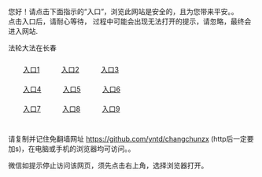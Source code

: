 您好！请点击下面指示的“入口”，浏览此网站是安全的，且为您带来平安。。 <br/>
点击入口后，请耐心等待， 过程中可能会出现无法打开的提示，请忽略，最终会进入网站. </br>

法轮大法在长春<br/>
<div style="padding:10px"><a style="margin:20px" target="_blank" href="https://d3enxadlb2ezv8.cloudfront.net/2Qpsp?nhviqed" id="ccLink1" rel="nofollow">入口1</a> <a target="_blank" style="margin:20px" href="https://d3uuvyvkf2kxkt.cloudfront.net/2Qpsp?rkgzwn" id="ccLink2" rel="nofollow">入口2</a> <a style="margin:20px" target="_blank" href="https://d11vl6a3ncs0qj.cloudfront.net/2Qpsp?bqadv" id="ccLink3" rel="nofollow">入口3</a></div>

<div style="padding:10px" ><a style="margin:20px" target="_blank" href="https://d3enxadlb2ezv8.cloudfront.net/2Qpsp?nhviqed" id="ccLink4" rel="nofollow">入口4</a> <a style="margin:20px" href="https://d3uuvyvkf2kxkt.cloudfront.net/2Qpsp?rkgzwn" target="_blank" id="ccLink5" rel="nofollow">入口5</a> <a style="margin:20px" href="https://d11vl6a3ncs0qj.cloudfront.net/2Qpsp?bqadv" target="_blank" id="ccLink6" rel="nofollow">入口6</a></div>

<div style="padding:10px"><a style="margin:20px" target="_blank" href="https://d3enxadlb2ezv8.cloudfront.net/2Qpsp?nhviqed" id="ccLink7" rel="nofollow">入口7</a> <a style="margin:20px" href="https://d3uuvyvkf2kxkt.cloudfront.net/2Qpsp?rkgzwn" target="_blank" id="ccLink8" rel="nofollow">入口8</a> <a style="margin:20px" target="_blank" href="https://d11vl6a3ncs0qj.cloudfront.net/2Qpsp?bqadv" id="ccLink9" rel="nofollow">入口9</a></div>

<br/>



请复制并记住免翻墙网址 https://github.com/yntd/changchunzx (http后一定要加s)，在电脑或手机的浏览器均可访问。。<br/>

微信如提示停止访问该网页，须先点击右上角，选择浏览器打开。
